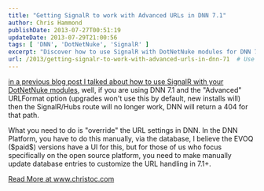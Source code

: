 ```yaml
---
title: "Getting SignalR to work with Advanced URLs in DNN 7.1"
author: Chris Hammond
publishDate: 2013-07-27T00:51:19
updateDate: 2013-07-29T21:00:56
tags: [ 'DNN', 'DotNetNuke', 'SignalR' ]
excerpt: "Discover how to use SignalR with DotNetNuke modules for DNN 7.1 using the 'advanced' URL format, and how to override URL settings in DNN manually."
url: /2013/getting-signalr-to-work-with-advanced-urls-in-dnn-71  # Use the generated URL with year
---
```

<p><a href="https://www.chrishammond.com/blog/itemid/2624/using-signalr-with-dotnetnuke-modules">in a previous blog post I talked about how to use SignalR with your DotNetNuke modules</a>, well, if you are using DNN 7.1 and the "Advanced" URLFormat option (upgrades won't use this by default, new installs will) then the SignalR/Hubs route will no longer work, DNN will return a 404 for that path.</p> <p>What you need to do is "override" the URL settings in DNN. In the DNN Platform, you have to do this manually, via the database, I believe the EVOQ ($paid$) versions have a UI for this, but for those of us who focus specifically on the open source platform, you need to make manually update database entries to customize the URL handling in 7.1+.</p> <a href="https://www.christoc.com/tutorials/aid/5">Read More at www.christoc.com</a>


